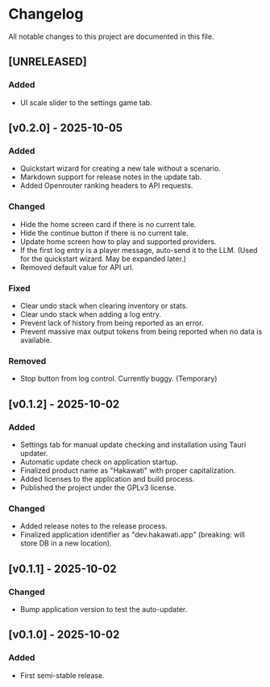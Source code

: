 # Changelog

All notable changes to this project are documented in this file.

## [UNRELEASED]

### Added

- UI scale slider to the settings game tab.

## [v0.2.0] - 2025-10-05

### Added

- Quickstart wizard for creating a new tale without a scenario.
- Markdown support for release notes in the update tab.
- Added Openrouter ranking headers to API requests.

### Changed

- Hide the home screen card if there is no current tale.
- Hide the continue button if there is no current tale.
- Update home screen how to play and supported providers.
- If the first log entry is a player message, auto-send it to the LLM. (Used for the quickstart wizard. May be expanded later.)
- Removed default value for API url.

### Fixed

- Clear undo stack when clearing inventory or stats.
- Clear undo stack when adding a log entry.
- Prevent lack of history from being reported as an error.
- Prevent massive max output tokens from being reported when no data is available.

### Removed

- Stop button from log control. Currently buggy. (Temporary)

## [v0.1.2] - 2025-10-02

### Added

- Settings tab for manual update checking and installation using Tauri updater.
- Automatic update check on application startup.
- Finalized product name as "Hakawati" with proper capitalization.
- Added licenses to the application and build process.
- Published the project under the GPLv3 license.

### Changed

- Added release notes to the release process.
- Finalized application identifier as "dev.hakawati.app" (breaking: will store DB in a new location).

## [v0.1.1] - 2025-10-02

### Changed

- Bump application version to test the auto-updater.

## [v0.1.0] - 2025-10-02

### Added

- First semi-stable release.
